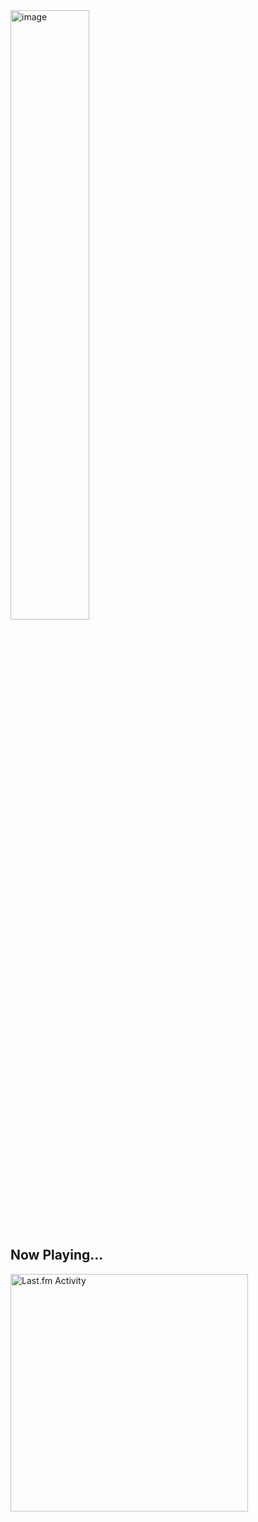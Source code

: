 <img src="https://github.com/user-attachments/assets/d8abb43a-67d5-4260-aab4-ace7c1e6f3b5" alt="image" width="50%" />



## Now Playing...

 <a href="https://last.fm/user/shiyui" target="_blank"><img src="https://toru.kio.dev/api/v1/shiyui?theme=nord&border_radius=5" alt="Last.fm Activity" width="380px" /></a>
